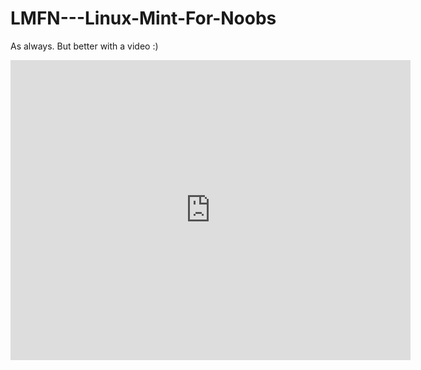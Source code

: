 # LMFN---Linux-Mint-For-Noobs
As always. But better with a video :)


<iframe width="640" height="480"
  src="https://www.youtube.com/embed/DAMPAaoM34s?si=i7FLK-vuENxPytRn"
  title="YouTube video player"
  frameborder="0"
  allow="accelerometer; autoplay; clipboard-write; encrypted-media; gyroscope; picture-in-picture; web-share"
  allowfullscreen>
</iframe>
